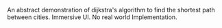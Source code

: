 An abstract demonstration of dijkstra's algorithm to find the shortest path between cities. Immersive UI. No real world Implementation.
